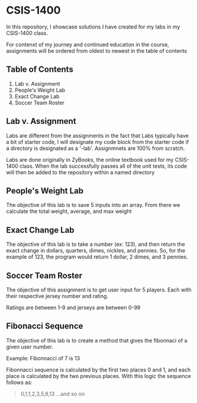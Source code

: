 # CSIS-1400

In this repository, I showcase solutions I have created for my labs in my CSIS-1400 class. 

For contenxt of my journey and continued education in the course, assignments will be ordered from oldest to newest in the table of contents

## Table of Contents

1. Lab v. Assignment
2. People's Weight Lab
3. Exact Change Lab
4. Soccer Team Roster

## Lab v. Assignment

Labs are different from the assignments in the fact that Labs typically have a bit of starter code, I will designate my code block from the starter code if a directory is designated as a '-lab'. Assignmnets are 100% from scratch.

Labs are done originally in ZyBooks, the online textbook used for my CSIS-1400 class. When the lab successfully passes all of the unit tests, its code will then be added to the repository within a named directory

## People's Weight Lab

The objective of this lab is to save 5 inputs into an array. From there we calculate the total weight, average, and max weight

## Exact Change Lab

The objective of this lab is to take a number (ex: 123), and then return the exact change in dollars, quarters, dimes, nickles, and pennies. So, for the example of 123, the program would return 1 dollar, 2 dimes, and 3 pennies.

## Soccer Team Roster

The objective of this assignment is to get user input for 5 players. Each with their respective jersey number and rating.

Ratings are between 1-9 and jerseys are between 0-99

## Fibonacci Sequence

The objective of this lab is to create a method that gives the fibonnaci of a given user number. 

Example: Fibonnacci of 7 is 13

Fibonnacci sequence is calculated by the first two places 0 and 1, and each place is calculated by the two previous places. With this logic the sequence follows as:

> 0,1,1,2,3,5,8,13 ...and so on

